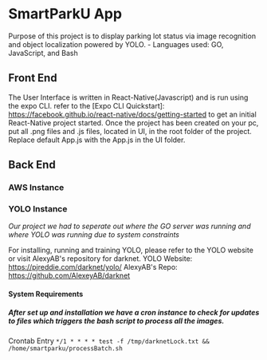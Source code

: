 # SmartParkU App
Purpose of this project is to display parking lot status via image recognition and object localization powered by YOLO. 
	- Languages used: GO, JavaScript, and Bash
	
## Front End
The User Interface is written in React-Native(Javascript) and is run using the expo CLI. refer to the [Expo CLI Quickstart]: https://facebook.github.io/react-native/docs/getting-started to get an initial React-Native project started. Once the project has been created on your pc, put all .png files and .js files, located in UI, in the root folder of the project. Replace default App.js with the App.js in the UI folder.

## Back End

### AWS Instance

### YOLO Instance
*Our project we had to seperate out where the GO server was running and where YOLO was running due to system constraints*

For installing, running and training YOLO, please refer to the YOLO website or visit AlexyAB's repository for darknet.
	YOLO Website: https://pjreddie.com/darknet/yolo/ 
	AlexyAB's Repo: https://github.com/AlexeyAB/darknet

#### System Requirements 	

##### After set up and installation we have a cron instance to check for updates to files which triggers the bash script to process all the images.

Crontab Entry 
	`*/1 * * * * test -f /tmp/darknetLock.txt && /home/smartparku/processBatch.sh`
